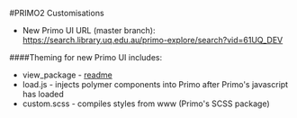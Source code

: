 #PRIMO2 Customisations

- New Primo UI URL (master branch): https://search.library.uq.edu.au/primo-explore/search?vid=61UQ_DEV


####Theming for new Primo UI includes:

- view_package - [readme](https://github.com/uqlibrary/uqlibrary-reusable-components/blob/master/applications/primo2/view_package/README.md)
- load.js - injects polymer components into Primo after Primo's javascript has loaded
- custom.scss - compiles styles from www (Primo's SCSS package)


  
  